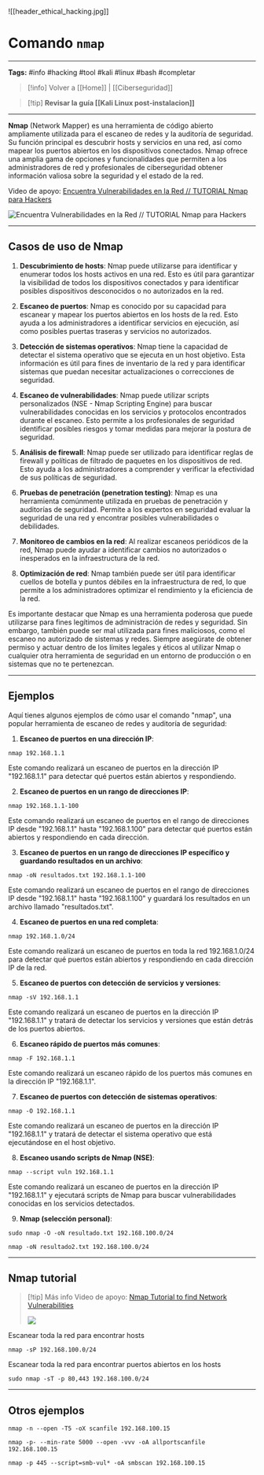 ![[header_ethical_hacking.jpg]]
# Comando `nmap`

---
**Tags:** #info #hacking #tool #kali #linux #bash #completar 

> [!info] Volver a [[Home]] | [[Ciberseguridad]] 

>[!tip] **Revisar la guía [[Kali Linux post-instalacion]]**

---

**Nmap** (Network Mapper) es una herramienta de código abierto ampliamente utilizada para el escaneo de redes y la auditoría de seguridad. Su función principal es descubrir hosts y servicios en una red, así como mapear los puertos abiertos en los dispositivos conectados. Nmap ofrece una amplia gama de opciones y funcionalidades que permiten a los administradores de red y profesionales de ciberseguridad obtener información valiosa sobre la seguridad y el estado de la red.

Video de apoyo: [Encuentra Vulnerabilidades en la Red // TUTORIAL Nmap para Hackers](https://www.youtube.com/watch?v=zoOAnbVplSI)

![Encuentra Vulnerabilidades en la Red // TUTORIAL Nmap para Hackers](https://www.youtube.com/watch?v=zoOAnbVplSI)

---
## Casos de uso de Nmap

1. **Descubrimiento de hosts**: Nmap puede utilizarse para identificar y enumerar todos los hosts activos en una red. Esto es útil para garantizar la visibilidad de todos los dispositivos conectados y para identificar posibles dispositivos desconocidos o no autorizados en la red.

2. **Escaneo de puertos**: Nmap es conocido por su capacidad para escanear y mapear los puertos abiertos en los hosts de la red. Esto ayuda a los administradores a identificar servicios en ejecución, así como posibles puertas traseras y servicios no autorizados.

3. **Detección de sistemas operativos**: Nmap tiene la capacidad de detectar el sistema operativo que se ejecuta en un host objetivo. Esta información es útil para fines de inventario de la red y para identificar sistemas que puedan necesitar actualizaciones o correcciones de seguridad.

4. **Escaneo de vulnerabilidades**: Nmap puede utilizar scripts personalizados (NSE - Nmap Scripting Engine) para buscar vulnerabilidades conocidas en los servicios y protocolos encontrados durante el escaneo. Esto permite a los profesionales de seguridad identificar posibles riesgos y tomar medidas para mejorar la postura de seguridad.

5. **Análisis de firewall**: Nmap puede ser utilizado para identificar reglas de firewall y políticas de filtrado de paquetes en los dispositivos de red. Esto ayuda a los administradores a comprender y verificar la efectividad de sus políticas de seguridad.

6. **Pruebas de penetración (penetration testing)**: Nmap es una herramienta comúnmente utilizada en pruebas de penetración y auditorías de seguridad. Permite a los expertos en seguridad evaluar la seguridad de una red y encontrar posibles vulnerabilidades o debilidades.

7. **Monitoreo de cambios en la red**: Al realizar escaneos periódicos de la red, Nmap puede ayudar a identificar cambios no autorizados o inesperados en la infraestructura de la red.

8. **Optimización de red**: Nmap también puede ser útil para identificar cuellos de botella y puntos débiles en la infraestructura de red, lo que permite a los administradores optimizar el rendimiento y la eficiencia de la red.

Es importante destacar que Nmap es una herramienta poderosa que puede utilizarse para fines legítimos de administración de redes y seguridad. Sin embargo, también puede ser mal utilizada para fines maliciosos, como el escaneo no autorizado de sistemas y redes. Siempre asegúrate de obtener permiso y actuar dentro de los límites legales y éticos al utilizar Nmap o cualquier otra herramienta de seguridad en un entorno de producción o en sistemas que no te pertenezcan.

---
## Ejemplos

Aquí tienes algunos ejemplos de cómo usar el comando "nmap", una popular herramienta de escaneo de redes y auditoría de seguridad:

1. **Escaneo de puertos en una dirección IP**:

```
nmap 192.168.1.1
```

Este comando realizará un escaneo de puertos en la dirección IP "192.168.1.1" para detectar qué puertos están abiertos y respondiendo.

2. **Escaneo de puertos en un rango de direcciones IP**:

```
nmap 192.168.1.1-100
```

Este comando realizará un escaneo de puertos en el rango de direcciones IP desde "192.168.1.1" hasta "192.168.1.100" para detectar qué puertos están abiertos y respondiendo en cada dirección.

3. **Escaneo de puertos en un rango de direcciones IP específico y guardando resultados en un archivo**:

```
nmap -oN resultados.txt 192.168.1.1-100
```

Este comando realizará un escaneo de puertos en el rango de direcciones IP desde "192.168.1.1" hasta "192.168.1.100" y guardará los resultados en un archivo llamado "resultados.txt".

4. **Escaneo de puertos en una red completa**:

```
nmap 192.168.1.0/24
```

Este comando realizará un escaneo de puertos en toda la red 192.168.1.0/24 para detectar qué puertos están abiertos y respondiendo en cada dirección IP de la red.

5. **Escaneo de puertos con detección de servicios y versiones**:

```
nmap -sV 192.168.1.1
```

Este comando realizará un escaneo de puertos en la dirección IP "192.168.1.1" y tratará de detectar los servicios y versiones que están detrás de los puertos abiertos.

6. **Escaneo rápido de puertos más comunes**:

```
nmap -F 192.168.1.1
```

Este comando realizará un escaneo rápido de los puertos más comunes en la dirección IP "192.168.1.1".

7. **Escaneo de puertos con detección de sistemas operativos**:

```
nmap -O 192.168.1.1
```

Este comando realizará un escaneo de puertos en la dirección IP "192.168.1.1" y tratará de detectar el sistema operativo que está ejecutándose en el host objetivo.

8. **Escaneo usando scripts de Nmap (NSE)**:

```
nmap --script vuln 192.168.1.1
```

Este comando realizará un escaneo de puertos en la dirección IP "192.168.1.1" y ejecutará scripts de Nmap para buscar vulnerabilidades conocidas en los servicios detectados.

9. **Nmap (selección personal)**:

```
sudo nmap -O -oN resultado.txt 192.168.100.0/24
```

```
nmap -oN resultado2.txt 192.168.100.0/24
```

---
## Nmap tutorial

>[!tip] Más info
>Video de apoyo: [Nmap Tutorial to find Network Vulnerabilities](https://www.youtube.com/watch?v=4t4kBkMsDbQ)
> 
> ![](https://www.youtube.com/watch?v=4t4kBkMsDbQ)

Escanear toda la red para encontrar hosts
```
nmap -sP 192.168.100.0/24
```

Escanear toda la red para encontrar puertos abiertos en los hosts
```
sudo nmap -sT -p 80,443 192.168.100.0/24
```

---
## Otros ejemplos


```
nmap -n --open -T5 -oX scanfile 192.168.100.15
```

```
nmap -p- --min-rate 5000 --open -vvv -oA allportscanfile 192.168.100.15
```

```
nmap -p 445 --script=smb-vul* -oA smbscan 192.168.100.15
```












